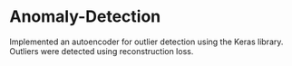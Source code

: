 # Anomaly-Detection
Implemented an autoencoder for outlier detection using the Keras library. Outliers were detected using reconstruction loss.
